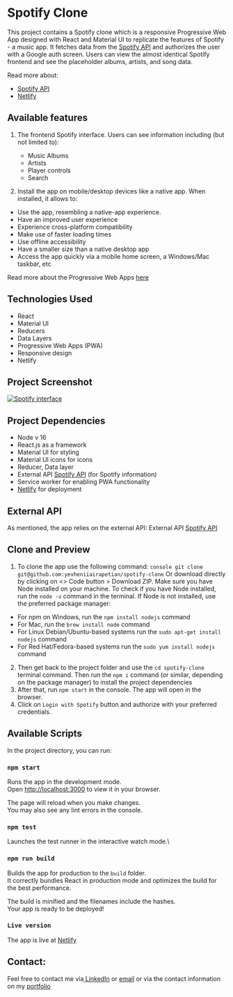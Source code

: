 # Spotify Clone

This project contains a Spotify clone which is a responsive Progressive Web App designed with React and Material UI to replicate the features of Spotify - a music app. It fetches data from the [Spotify API](https://developer.spotify.com/documentation/web-api) and authorizes the user with a Google auth screen. Users can view the almost identical Spotify frontend and see the placeholder albums, artists, and song data. 

Read more about:
- [Spotify API](https://developer.spotify.com/documentation/web-api)
- [Netlify](https://www.netlify.com/)

## Available features

1. The frontend Spotify interface.
   Users can see information including (but not limited to):
   - Music Albums
   - Artists
   - Player controls
   - Search
   

2. Install the app on mobile/desktop devices like a native app.
When installed, it allows to:
- Use the app, resembling a native-app experience.
- Have an improved user experience
- Experience cross-platform compatibility
- Make use of faster loading times
- Use offline accessibility
- Have a smaller size than a native desktop app
- Access the app quickly via a mobile home screen, a Windows/Mac taskbar, etc

Read more about the Progressive Web Apps [here](https://www.itaims.com/blog/benefits-of-progressive-web-apps-pwa-advantages-and-disadvantages)

## Technologies Used
- React
- Material UI
- Reducers
- Data Layers
- Progressive Web Apps (PWA)
- Responsive design
- Netlify

## Project Screenshot
<a href="[https://ibb.co/DzLKR0H](https://ibb.co/DzLKR0H)"><img src="https://i.ibb.co/pbnXLYB/2024-06-18-20h35-57.png" alt="Spotify interface" border="0"></a>       

## Project Dependencies
- Node v 16
- React.js as a framework
- Material UI for styling
- Material UI icons for icons
- Reducer, Data layer
- External API [Spotify API](https://developer.spotify.com/documentation/web-api) (for Spotify information)
- Service worker for enabling PWA functionality
- [Netlify](https://www.netlify.com/) for deployment

## External API 
As mentioned, the app relies on the external API: 
External API [Spotify API](https://developer.spotify.com/documentation/web-api)

## Clone and Preview 
1. To clone the app use the following command:
```console git clone git@github.com:yevheniiairapetian/spotify-clone```
Or download directly by clicking on <> Code button > Download ZIP. Make sure you have Node installed on your machine. To check if you have Node installed, run the ```node -v``` command in the terminal. If Node is not installed, use the preferred package manager:
- For npm on Windows, run the ```npm install nodejs``` command 
- For Mac, run the ```brew install node``` command
- For Linux Debian/Ubuntu-based systems run the ```sudo apt-get install nodejs``` command
- For Red Hat/Fedora-based systems run the ```sudo yum install nodejs```
command
2. Then get back to the project folder and use the ```cd spotify-clone``` terminal command. Then run the ```npm i``` command (or similar, depending on the package manager) to install the project dependencies
  3. After that, run ```npm start``` in the console. The app will open in the browser.
  4. Click on ```Login with Spotify``` button and authorize with your preferred credentials.

## Available Scripts

In the project directory, you can run:

### `npm start`

Runs the app in the development mode.\
Open [http://localhost:3000](http://localhost:3000) to view it in your browser.

The page will reload when you make changes.\
You may also see any lint errors in the console.

### `npm test`

Launches the test runner in the interactive watch mode.\

### `npm run build`

Builds the app for production to the `build` folder.\
It correctly bundles React in production mode and optimizes the build for the best performance.

The build is minified and the filenames include the hashes.\
Your app is ready to be deployed!

### `Live version`
The app is live at [Netlify](https://spoti-fy-clone.netlify.app/)

## Contact:
Feel free to contact me via[ LinkedIn](https://www.linkedin.com/in/yevheniiairapetian/) or [email](mailto:contact@yevheniiairapetian.com) or via the contact information on my [portfolio](https://yevheniiairapetian.com/#/contact) 
